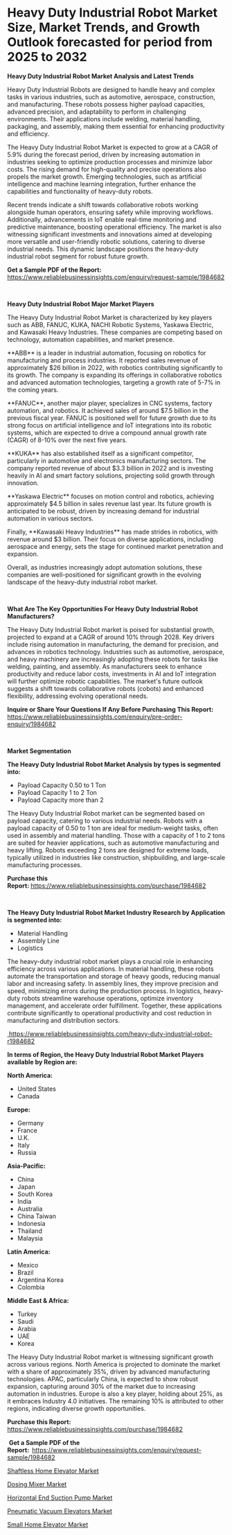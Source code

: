 <p><h1>Heavy Duty Industrial Robot Market Size, Market Trends, and Growth Outlook forecasted for period from 2025 to 2032</h1></p><p><strong>Heavy Duty Industrial Robot Market Analysis and Latest Trends</strong></p>
<p><p>Heavy Duty Industrial Robots are designed to handle heavy and complex tasks in various industries, such as automotive, aerospace, construction, and manufacturing. These robots possess higher payload capacities, advanced precision, and adaptability to perform in challenging environments. Their applications include welding, material handling, packaging, and assembly, making them essential for enhancing productivity and efficiency.</p><p>The Heavy Duty Industrial Robot Market is expected to grow at a CAGR of 5.9% during the forecast period, driven by increasing automation in industries seeking to optimize production processes and minimize labor costs. The rising demand for high-quality and precise operations also propels the market growth. Emerging technologies, such as artificial intelligence and machine learning integration, further enhance the capabilities and functionality of heavy-duty robots.</p><p>Recent trends indicate a shift towards collaborative robots working alongside human operators, ensuring safety while improving workflows. Additionally, advancements in IoT enable real-time monitoring and predictive maintenance, boosting operational efficiency. The market is also witnessing significant investments and innovations aimed at developing more versatile and user-friendly robotic solutions, catering to diverse industrial needs. This dynamic landscape positions the heavy-duty industrial robot segment for robust future growth.</p></p>
<p><strong>Get a Sample PDF of the Report:&nbsp;</strong> <a href="https://www.reliablebusinessinsights.com/enquiry/request-sample/1984682?utm_campaign=75&utm_medium=2&utm_source=Github&utm_content=ia&utm_term=20022025&utm_id=heavy-duty-industrial-robot">https://www.reliablebusinessinsights.com/enquiry/request-sample/1984682</a></p>
<p>&nbsp;</p>
<p><strong>Heavy Duty Industrial Robot Major Market Players</strong></p>
<p><p>The Heavy Duty Industrial Robot Market is characterized by key players such as ABB, FANUC, KUKA, NACHI Robotic Systems, Yaskawa Electric, and Kawasaki Heavy Industries. These companies are competing based on technology, automation capabilities, and market presence.</p><p>**ABB** is a leader in industrial automation, focusing on robotics for manufacturing and process industries. It reported sales revenue of approximately $26 billion in 2022, with robotics contributing significantly to its growth. The company is expanding its offerings in collaborative robotics and advanced automation technologies, targeting a growth rate of 5-7% in the coming years.</p><p>**FANUC**, another major player, specializes in CNC systems, factory automation, and robotics. It achieved sales of around $7.5 billion in the previous fiscal year. FANUC is positioned well for future growth due to its strong focus on artificial intelligence and IoT integrations into its robotic systems, which are expected to drive a compound annual growth rate (CAGR) of 8-10% over the next five years.</p><p>**KUKA** has also established itself as a significant competitor, particularly in automotive and electronics manufacturing sectors. The company reported revenue of about $3.3 billion in 2022 and is investing heavily in AI and smart factory solutions, projecting solid growth through innovation.</p><p>**Yaskawa Electric** focuses on motion control and robotics, achieving approximately $4.5 billion in sales revenue last year. Its future growth is anticipated to be robust, driven by increasing demand for industrial automation in various sectors.</p><p>Finally, **Kawasaki Heavy Industries** has made strides in robotics, with revenue around $3 billion. Their focus on diverse applications, including aerospace and energy, sets the stage for continued market penetration and expansion.</p><p>Overall, as industries increasingly adopt automation solutions, these companies are well-positioned for significant growth in the evolving landscape of the heavy-duty industrial robot market.</p></p>
<p>&nbsp;</p>
<p><strong>What Are The Key Opportunities For Heavy Duty Industrial Robot Manufacturers?</strong></p>
<p><p>The Heavy Duty Industrial Robot market is poised for substantial growth, projected to expand at a CAGR of around 10% through 2028. Key drivers include rising automation in manufacturing, the demand for precision, and advances in robotics technology. Industries such as automotive, aerospace, and heavy machinery are increasingly adopting these robots for tasks like welding, painting, and assembly. As manufacturers seek to enhance productivity and reduce labor costs, investments in AI and IoT integration will further optimize robotic capabilities. The market's future outlook suggests a shift towards collaborative robots (cobots) and enhanced flexibility, addressing evolving operational needs.</p></p>
<p><strong>Inquire or Share Your Questions If Any Before Purchasing This Report:</strong> <a href="https://www.reliablebusinessinsights.com/enquiry/pre-order-enquiry/1984682?utm_campaign=75&utm_medium=2&utm_source=Github&utm_content=ia&utm_term=20022025&utm_id=heavy-duty-industrial-robot">https://www.reliablebusinessinsights.com/enquiry/pre-order-enquiry/1984682</a></p>
<p>&nbsp;</p>
<p><strong>Market Segmentation</strong></p>
<p><strong>The Heavy Duty Industrial Robot Market Analysis by types is segmented into:</strong></p>
<p><ul><li>Payload Capacity 0.50 to 1 Ton</li><li>Payload Capacity 1 to 2 Ton</li><li>Payload Capacity more than 2</li></ul></p>
<p><p>The Heavy Duty Industrial Robot market can be segmented based on payload capacity, catering to various industrial needs. Robots with a payload capacity of 0.50 to 1 ton are ideal for medium-weight tasks, often used in assembly and material handling. Those with a capacity of 1 to 2 tons are suited for heavier applications, such as automotive manufacturing and heavy lifting. Robots exceeding 2 tons are designed for extreme loads, typically utilized in industries like construction, shipbuilding, and large-scale manufacturing processes.</p></p>
<p><strong>Purchase this Report:&nbsp;</strong><a href="https://www.reliablebusinessinsights.com/purchase/1984682?utm_campaign=75&utm_medium=2&utm_source=Github&utm_content=ia&utm_term=20022025&utm_id=heavy-duty-industrial-robot">https://www.reliablebusinessinsights.com/purchase/1984682</a></p>
<p>&nbsp;</p>
<p><strong>The Heavy Duty Industrial Robot Market Industry Research by Application is segmented into:</strong></p>
<p><ul><li>Material Handling</li><li>Assembly Line</li><li>Logistics</li></ul></p>
<p><p>The heavy-duty industrial robot market plays a crucial role in enhancing efficiency across various applications. In material handling, these robots automate the transportation and storage of heavy goods, reducing manual labor and increasing safety. In assembly lines, they improve precision and speed, minimizing errors during the production process. In logistics, heavy-duty robots streamline warehouse operations, optimize inventory management, and accelerate order fulfillment. Together, these applications contribute significantly to operational productivity and cost reduction in manufacturing and distribution sectors.</p></p>
<p><a href="https://www.reliablebusinessinsights.com/heavy-duty-industrial-robot-r1984682?utm_campaign=75&utm_medium=2&utm_source=Github&utm_content=ia&utm_term=20022025&utm_id=heavy-duty-industrial-robot">&nbsp;https://www.reliablebusinessinsights.com/heavy-duty-industrial-robot-r1984682</a></p>
<p><strong>In terms of Region, the Heavy Duty Industrial Robot Market Players available by Region are:</strong></p>
<p>
    <p> <strong> North America: </strong>
        <ul>
            <li>United States</li>
            <li>Canada</li>
        </ul>
        </p> 
    <p> <strong> Europe: </strong>
        <ul>
            <li>Germany</li>
            <li>France</li>
            <li>U.K.</li>
            <li>Italy</li>
            <li>Russia</li>
        </ul>
        </p> 
    <p> <strong> Asia-Pacific: </strong>
        <ul>
            <li>China</li>
            <li>Japan</li>
            <li>South Korea</li>
            <li>India</li>
            <li>Australia</li>
            <li>China Taiwan</li>
            <li>Indonesia</li>
            <li>Thailand</li>
            <li>Malaysia</li>
        </ul>
        </p> 
    <p> <strong> Latin America: </strong>
        <ul>
            <li>Mexico</li>
            <li>Brazil</li>
            <li>Argentina Korea</li>
            <li>Colombia</li>
        </ul>
        </p> 
    <p> <strong> Middle East & Africa: </strong>
        <ul>
            <li>Turkey</li>
            <li>Saudi</li>
            <li>Arabia</li>
            <li>UAE</li>
            <li>Korea</li>
        </ul>
    </p>
    </p>
<p><p>The Heavy Duty Industrial Robot market is witnessing significant growth across various regions. North America is projected to dominate the market with a share of approximately 35%, driven by advanced manufacturing technologies. APAC, particularly China, is expected to show robust expansion, capturing around 30% of the market due to increasing automation in industries. Europe is also a key player, holding about 25%, as it embraces Industry 4.0 initiatives. The remaining 10% is attributed to other regions, indicating diverse growth opportunities.</p></p>
<p><strong>Purchase this Report: </strong><a href="https://www.reliablebusinessinsights.com/purchase/1984682?utm_campaign=75&utm_medium=2&utm_source=Github&utm_content=ia&utm_term=20022025&utm_id=heavy-duty-industrial-robot">https://www.reliablebusinessinsights.com/purchase/1984682</a></p>
<p>&nbsp;<strong>Get a Sample PDF of the Report:&nbsp;&nbsp;</strong><a href="https://www.reliablebusinessinsights.com/enquiry/request-sample/1984682?utm_campaign=75&utm_medium=2&utm_source=Github&utm_content=ia&utm_term=20022025&utm_id=heavy-duty-industrial-robot">https://www.reliablebusinessinsights.com/enquiry/request-sample/1984682</a></p>
<p><strong></strong></p>
<p><p><a href="https://github.com/saeiddaemo/Market-Research-Report-List-1/blob/main/shaftless-home-elevator-market.md?utm_campaign=75&utm_medium=2&utm_source=Github&utm_content=ia&utm_term=20022025&utm_id=heavy-duty-industrial-robot">Shaftless Home Elevator Market</a></p><p><a href="https://github.com/plawragarile/Market-Research-Report-List-1/blob/main/dosing-mixer-market.md?utm_campaign=75&utm_medium=2&utm_source=Github&utm_content=ia&utm_term=20022025&utm_id=heavy-duty-industrial-robot">Dosing Mixer Market</a></p><p><a href="https://github.com/toqiourir/Market-Research-Report-List-1/blob/main/horizontal-end-suction-pump-market.md?utm_campaign=75&utm_medium=2&utm_source=Github&utm_content=ia&utm_term=20022025&utm_id=heavy-duty-industrial-robot">Horizontal End Suction Pump Market</a></p><p><a href="https://github.com/supicweg/Market-Research-Report-List-1/blob/main/pneumatic-vacuum-elevators-market.md?utm_campaign=75&utm_medium=2&utm_source=Github&utm_content=ia&utm_term=20022025&utm_id=heavy-duty-industrial-robot">Pneumatic Vacuum Elevators Market</a></p><p><a href="https://github.com/shopovdjondo/Market-Research-Report-List-1/blob/main/small-home-elevator-market.md?utm_campaign=75&utm_medium=2&utm_source=Github&utm_content=ia&utm_term=20022025&utm_id=heavy-duty-industrial-robot">Small Home Elevator Market</a></p></p>